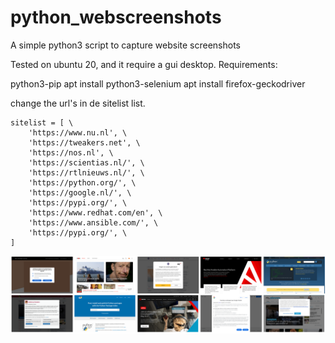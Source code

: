 # python_webscreenshots
A simple python3 script to capture website screenshots


Tested on ubuntu 20, and it require a gui desktop.
Requirements:

python3-pip
apt install python3-selenium
apt install firefox-geckodriver

change the url's in de sitelist list.

```
sitelist = [ \
    'https://www.nu.nl', \
    'https://tweakers.net', \
    'https://nos.nl', \
    'https://scientias.nl/', \
    'https://rtlnieuws.nl/', \
    'https://python.org/', \
    'https://google.nl/', \
    'https://pypi.org/', \
    'https://www.redhat.com/en', \
    'https://www.ansible.com/', \
    'https://pypi.org/', \
]
```

![Example](https://raw.githubusercontent.com/w2k8/python_webscreenshots/main/images/webscreenshot.png)
